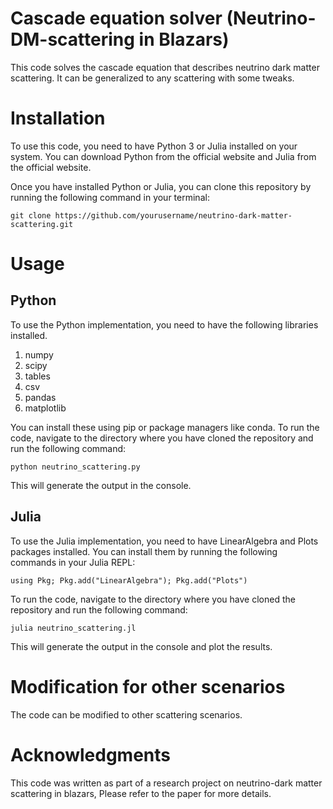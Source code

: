 # Cascade equation solver (Neutrino-DM-scattering in Blazars) 

This code solves the cascade equation that describes neutrino dark matter scattering. It can be generalized to any scattering with some tweaks.

# Installation

To use this code, you need to have Python 3 or Julia installed on your system. You can download Python from the official website and Julia from the official website.

Once you have installed Python or Julia, you can clone this repository by running the following command in your terminal:

`git clone https://github.com/yourusername/neutrino-dark-matter-scattering.git`

# Usage

## Python
To use the Python implementation, you need to have the following libraries installed. 
1. numpy
2. scipy
3. tables
4. csv
5. pandas
6. matplotlib

You can install these using pip or package managers like conda. To run the code, navigate to the directory where you have cloned the repository and run the following command:

`python neutrino_scattering.py`

This will generate the output in the console.

## Julia
To use the Julia implementation, you need to have LinearAlgebra and Plots packages installed. You can install them by running the following commands in your Julia REPL:

`using Pkg;
Pkg.add("LinearAlgebra");
Pkg.add("Plots")`

To run the code, navigate to the directory where you have cloned the repository and run the following command:

`julia neutrino_scattering.jl`

This will generate the output in the console and plot the results.

# Modification for other scenarios

The code can be modified to other scattering scenarios.

# Acknowledgments

This code was written as part of a research project on neutrino-dark matter scattering in blazars, Please refer to the paper for more details.
